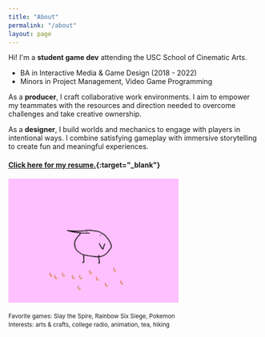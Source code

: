 ```yaml
---
title: "About"
permalink: "/about"
layout: page
---
```

 
Hi! I'm a <b><olive>student game dev</olive></b> attending the USC School of Cinematic Arts.
 
* BA in Interactive Media & Game Design (2018 - 2022)
* Minors in Project Management, Video Game Programming
 
As a <b><orange>producer</orange></b>, I craft collaborative work environments. I aim to empower my teammates with the resources and direction needed to overcome challenges and take creative ownership.
 
As a <b><orange>designer</orange></b>, I build worlds and mechanics to engage with players in intentional ways. I combine satisfying gameplay with immersive storytelling to create fun and meaningful experiences.
 
#### [<b>Click here for my resume.</b>](https://drive.google.com/file/d/1BzVInNjBqyV4-ohAkhUzAfLS4Lp-R5V2/view?usp=sharing){:target="_blank"}
 
<img src="/assets/images/kero.gif" alt="kero" width="340"/>
 
<small>Favorite games: Slay the Spire, Rainbow Six Siege, Pokemon</small><br><small>Interests: arts & crafts, college radio, animation, tea, hiking</small>